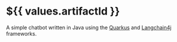 # ${{ values.artifactId }}

A simple chatbot written in Java using the [Quarkus](https://quarkus.io) and [Langchain4j](https://docs.quarkiverse.io/quarkus-langchain4j/dev/index.html) frameworks.
